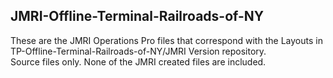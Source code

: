 ## JMRI-Offline-Terminal-Railroads-of-NY 
These are the JMRI Operations Pro files that correspond with the Layouts in TP-Offline-Terminal-Railroads-of-NY/JMRI Version repository.  
Source files only. None of the JMRI created files are included.  

